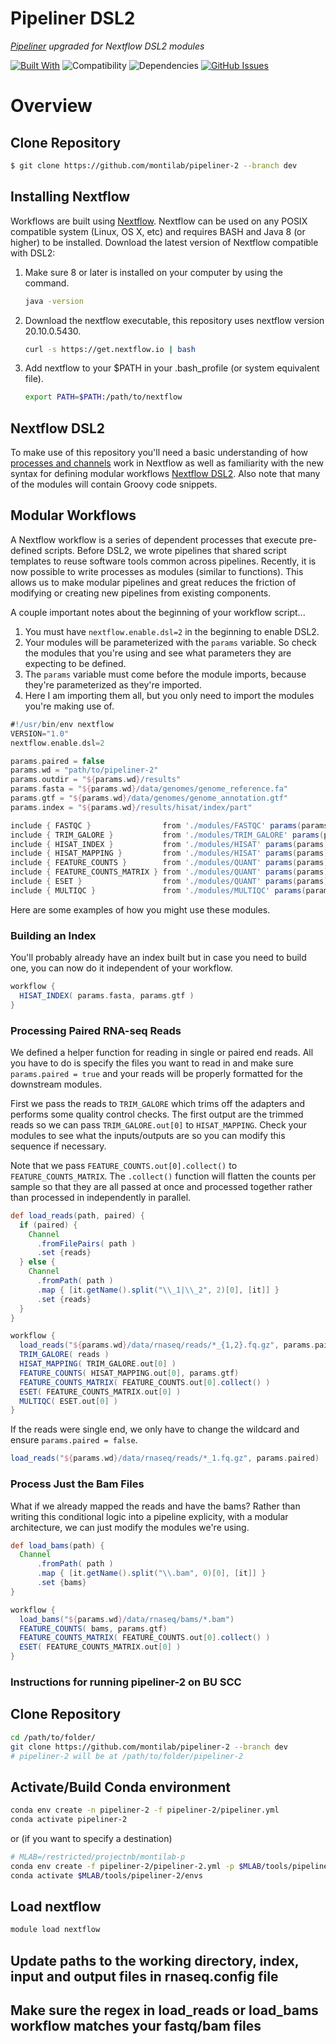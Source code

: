 # Pipeliner DSL2

<i>[Pipeliner](https://github.com/montilab/pipeliner) upgraded for Nextflow DSL2 modules</i>   

[![Built With](https://img.shields.io/badge/nextflow-DSL2-23aa62.svg?labelColor=000000)](https://www.nextflow.io/)
![Compatibility](https://img.shields.io/badge/Compatibility-Linux%20%2F%20OSX-orange.svg)
![Dependencies](https://img.shields.io/badge/dependencies-up%20to%20date-brightgreen.svg)
[![GitHub Issues](https://img.shields.io/github/issues/montilab/pipeliner-2.svg)](https://github.com/montilab/pipeliner-2/issues)

# Overview


## Clone Repository

```bash
$ git clone https://github.com/montilab/pipeliner-2 --branch dev
```

## Installing Nextflow

Workflows are built using [Nextflow](https://www.nextflow.io/). Nextflow can be used on any POSIX compatible system (Linux, OS X, etc) and requires BASH and Java 8 (or higher) to be installed. Download the latest version of Nextflow compatible with DSL2:

1. Make sure 8 or later is installed on your computer by using the command.

   ```bash
   java -version
   ```

2. Download the nextflow executable, this repository uses nextflow version 20.10.0.5430.

   ```bash
   curl -s https://get.nextflow.io | bash
   ```

3. Add nextflow to your $PATH in your .bash_profile (or system equivalent file).

   ```bash
   export PATH=$PATH:/path/to/nextflow
   ```

## Nextflow DSL2

To make use of this repository you'll need a basic understanding of how [processes and channels](https://www.nextflow.io/docs/latest/basic.html) work in Nextflow as well as familiarity with the new syntax for defining modular workflows [Nextflow DSL2](https://www.nextflow.io/docs/latest/dsl2.html). Also note that many of the modules will contain Groovy code snippets.

## Modular Workflows

A Nextflow workflow is a series of dependent processes that execute pre-defined scripts. Before DSL2, we wrote pipelines that shared script templates to reuse software tools common across pipelines. Recently, it is now possible to write processes as modules (similar to functions). This allows us to make modular pipelines and great reduces the friction of modifying or creating new pipelines from existing components.

A couple important notes about the beginning of your workflow script...

1. You must have `nextflow.enable.dsl=2` in the beginning to enable DSL2.
2. Your modules will be parameterized with the `params` variable. So check the modules that you're using and see what parameters they are expecting to be defined.
3. The `params` variable must come before the module imports, because they're parameterized as they're imported.
4. Here I am importing them all, but you only need to import the modules you're making use of.

```groovy
#!/usr/bin/env nextflow
VERSION="1.0"
nextflow.enable.dsl=2

params.paired = false
params.wd = "path/to/pipeliner-2"
params.outdir = "${params.wd}/results"
params.fasta = "${params.wd}/data/genomes/genome_reference.fa"
params.gtf = "${params.wd}/data/genomes/genome_annotation.gtf"
params.index = "${params.wd}/results/hisat/index/part"

include { FASTQC }                from './modules/FASTQC' params(params)
include { TRIM_GALORE }           from './modules/TRIM_GALORE' params(params)
include { HISAT_INDEX }           from './modules/HISAT' params(params)
include { HISAT_MAPPING }         from './modules/HISAT' params(params)
include { FEATURE_COUNTS }        from './modules/QUANT' params(params)
include { FEATURE_COUNTS_MATRIX } from './modules/QUANT' params(params)
include { ESET }                  from './modules/QUANT' params(params)
include { MULTIQC }               from './modules/MULTIQC' params(params)
```

Here are some examples of how you might use these modules.

### Building an Index

You'll probably already have an index built but in case you need to build one, you can now do it independent of your workflow.

```groovy
workflow {
  HISAT_INDEX( params.fasta, params.gtf )
}
```

### Processing Paired RNA-seq Reads

We defined a helper function for reading in single or paired end reads. All you have to do is specify the files you want to read in and make sure `params.paired = true` and your reads will be properly formatted for the downstream modules.

First we pass the reads to `TRIM_GALORE` which trims off the adapters and performs some quality control checks. The first output are the trimmed reads so we can pass `TRIM_GALORE.out[0]` to `HISAT_MAPPING`. Check your modules to see what the inputs/outputs are so you can modify this sequence if necessary.

Note that we pass `FEATURE_COUNTS.out[0].collect()` to `FEATURE_COUNTS_MATRIX`. The `.collect()` function will flatten the counts per sample so that they are all passed at once and processed together rather than processed in independently in parallel. 

```groovy
def load_reads(path, paired) {
  if (paired) {
    Channel
      .fromFilePairs( path )
      .set {reads}
  } else {
    Channel
      .fromPath( path )
      .map { [it.getName().split("\\_1|\\_2", 2)[0], [it]] }
      .set {reads}
  }
}

workflow {
  load_reads("${params.wd}/data/rnaseq/reads/*_{1,2}.fq.gz", params.paired)
  TRIM_GALORE( reads )
  HISAT_MAPPING( TRIM_GALORE.out[0] )
  FEATURE_COUNTS( HISAT_MAPPING.out[0], params.gtf)
  FEATURE_COUNTS_MATRIX( FEATURE_COUNTS.out[0].collect() )
  ESET( FEATURE_COUNTS_MATRIX.out[0] )
  MULTIQC( ESET.out[0] )
}
```

If the reads were single end, we only have to change the wildcard and ensure `params.paired = false`.

```groovy
load_reads("${params.wd}/data/rnaseq/reads/*_1.fq.gz", params.paired)
```

### Process Just the Bam Files

What if we already mapped the reads and have the bams? Rather than writing this conditional logic into a pipeline explicity, with a modular architecture, we can just modify the modules we're using.

```groovy
def load_bams(path) {
  Channel
      .fromPath( path )
      .map { [it.getName().split("\\.bam", 0)[0], [it]] }
      .set {bams}
}

workflow {
  load_bams("${params.wd}/data/rnaseq/bams/*.bam")
  FEATURE_COUNTS( bams, params.gtf)
  FEATURE_COUNTS_MATRIX( FEATURE_COUNTS.out[0].collect() )
  ESET( FEATURE_COUNTS_MATRIX.out[0] )
}
```

### Instructions for running pipeliner-2 on BU SCC

## Clone Repository

```bash
cd /path/to/folder/
git clone https://github.com/montilab/pipeliner-2 --branch dev
# pipeliner-2 will be at /path/to/folder/pipeliner-2
```

## Activate/Build Conda environment 

```bash
conda env create -n pipeliner-2 -f pipeliner-2/pipeliner.yml
conda activate pipeliner-2
```

or (if you want to specify a destination)

```bash
# MLAB=/restricted/projectnb/montilab-p
conda env create -f pipeliner-2/pipeliner-2.yml -p $MLAB/tools/pipeliner-2/envs
conda activate $MLAB/tools/pipeliner-2/envs
```

## Load nextflow

```bash
module load nextflow
```

## Update paths to the working directory, index, input and output files in rnaseq.config file

## Make sure the regex in load_reads or load_bams workflow matches your fastq/bam files 








